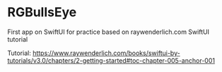 # RGBullsEye
First app on SwiftUI for practice based on raywenderlich.com SwiftUI tutorial

Tutorial: https://www.raywenderlich.com/books/swiftui-by-tutorials/v3.0/chapters/2-getting-started#toc-chapter-005-anchor-001
